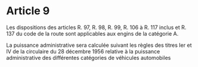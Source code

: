 # Article 9

Les dispositions des articles R. 97, R. 98, R. 99, R. 106 à R. 117 inclus et R. 137 du code de la route sont applicables aux engins de la catégorie A.

La puissance administrative sera calculée suivant les règles des titres Ier et IV de la circulaire du 28 décembre 1956 relative à la puissance administrative des différentes catégories de véhicules automobiles
